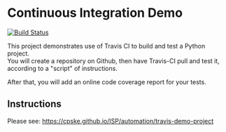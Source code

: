 Continuous Integration Demo
============================
[![Build Status](https://travis-ci.com/Jomsaruj/demo-pyci.svg?branch=main)](https://travis-ci.com/Jomsaruj/demo-pyci)

This project demonstrates use of Travis CI to build and test a Python project.  
You will create a repository on Github, then have Travis-CI pull and test it,
according to a "script" of instructions.

After that, you will add an online code coverage report for your tests.

## Instructions

Please see: https://cpske.github.io/ISP/automation/travis-demo-project

